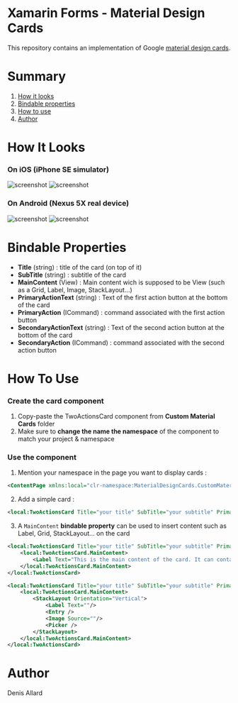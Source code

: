 # Xamarin Forms - Material Design Cards

This repository contains an implementation of Google [material design cards](https://material.io/guidelines/components/cards.html).

# Summary
1. [How it looks](#how-it-looks)
2. [Bindable properties](#bindable-properties)
3. [How to use](#how-to-use)
4. [Author](#author)

# How It Looks

### On iOS (iPhone SE simulator)

![screenshot](https://github.com/allarddenis/xamarin-forms-material-design-cards/blob/master/Screenshots/ios-1.png "ios-1")
![screenshot](https://github.com/allarddenis/xamarin-forms-material-design-cards/blob/master/Screenshots/ios-2.png "ios-2")

### On Android (Nexus 5X real device)

![screenshot](https://github.com/allarddenis/xamarin-forms-material-design-cards/blob/master/Screenshots/android-1.png "android-1")
![screenshot](https://github.com/allarddenis/xamarin-forms-material-design-cards/blob/master/Screenshots/android-2.png "android-2")

# Bindable Properties

* __Title__ (string) : title of the card (on top of it)
* __SubTitle__ (string) : subtitle of the card
* __MainContent__ (View) : Main content wich is supposed to be View (such as a Grid, Label, Image, StackLayout...)
* __PrimaryActionText__ (string) : Text of the first action button at the bottom of the card
* __PrimaryAction__ (ICommand) : command associated with the first action button
* __SecondaryActionText__ (string) : Text of the second action button at the bottom of the card
* __SecondaryAction__ (ICommand) : command associated with the second action button

# How To Use

### Create the card component

1. Copy-paste the TwoActionsCard component from __Custom Material Cards__ folder
2. Make sure to __change the name the namespace__ of the component to match your project & namespace

### Use the component

1. Mention your namespace in the page you want to display cards :

```xml
<ContentPage xmlns:local="clr-namespace:MaterialDesignCards.CustomMaterialCards"/>
```

2. Add a simple card :

```xml
<local:TwoActionsCard Title="your title" SubTitle="your subtitle" PrimaryActionText="ACTION 1" SecondaryActionText="ACTION 2"/>
```

3. A `MainContent` __bindable property__ can be used to insert content such as Label, Grid, StackLayout... on the card

```xml
<local:TwoActionsCard Title="your title" SubTitle="your subtitle" PrimaryActionText="ACTION 1" SecondaryActionText="ACTION 2">
    <local:TwoActionsCard.MainContent>
        <Label Text="This is the main content of the card. It can contain any View element such as a Grid, Label, Image, StackLayout..." FontSize="Small" />
    </local:TwoActionsCard.MainContent>
</local:TwoActionsCard>
```

```xml
<local:TwoActionsCard Title="your title" SubTitle="your subtitle" PrimaryActionText="ACTION 1" SecondaryActionText="ACTION 2">
    <local:TwoActionsCard.MainContent>
        <StackLayout Orientation="Vertical">
            <Label Text=""/>
            <Entry />
            <Image Source=""/>
            <Picker />
        </StackLayout>
    </local:TwoActionsCard.MainContent>
</local:TwoActionsCard>
```

# Author

Denis Allard